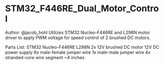 # STM32_F446RE_Dual_Motor_Control
Author: @jacob_hohl
Utilizes STM32 Nucleo-F446RE and L298N motor driver to apply PWM voltage for speed control of 2 brushed DC motors.

Parts List:
STM32 Nucleo-F446RE
L298N
2x 12V brushed DC motor
12V DC power supply
6x male-female jumper wire
1x male-male jumper wire
4x stranded-core wire segment ~4 inches
